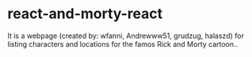 # react-and-morty-react
It is a webpage (created by: wfanni, Andrewww51, grudzug, halaszd) for listing characters and locations for the famos Rick and Morty cartoon..
